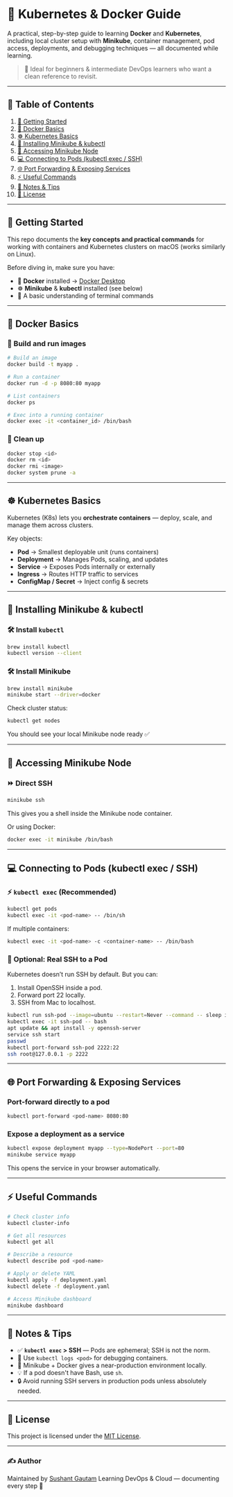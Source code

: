 # 🐳 Kubernetes & Docker Guide

A practical, step-by-step guide to learning **Docker** and **Kubernetes**, including local cluster setup with **Minikube**, container management, pod access, deployments, and debugging techniques — all documented while learning.

> 📌 Ideal for beginners & intermediate DevOps learners who want a clean reference to revisit.

---

## 📂 Table of Contents

1. [🚀 Getting Started](#-getting-started)
2. [🐳 Docker Basics](#-docker-basics)
3. [☸️ Kubernetes Basics](#️-kubernetes-basics)
4. [🧰 Installing Minikube & kubectl](#-installing-minikube--kubectl)
5. [🔐 Accessing Minikube Node](#-accessing-minikube-node)
6. [💻 Connecting to Pods (kubectl exec / SSH)](#-connecting-to-pods-kubectl-exec--ssh)
7. [🌐 Port Forwarding & Exposing Services](#-port-forwarding--exposing-services)
8. [⚡ Useful Commands](#-useful-commands)
9. [🧠 Notes & Tips](#-notes--tips)
10. [📜 License](#-license)

---

## 🚀 Getting Started

This repo documents the **key concepts and practical commands** for working with containers and Kubernetes clusters on macOS (works similarly on Linux).  

Before diving in, make sure you have:

- 🐳 **Docker** installed → [Docker Desktop](https://www.docker.com/products/docker-desktop)
- ☸️ **Minikube** & **kubectl** installed (see below)
- 🧠 A basic understanding of terminal commands

---

## 🐳 Docker Basics

### 🔸 Build and run images

```bash
# Build an image
docker build -t myapp .

# Run a container
docker run -d -p 8080:80 myapp

# List containers
docker ps

# Exec into a running container
docker exec -it <container_id> /bin/bash
````

### 🔸 Clean up

```bash
docker stop <id>
docker rm <id>
docker rmi <image>
docker system prune -a
```

---

## ☸️ Kubernetes Basics

Kubernetes (K8s) lets you **orchestrate containers** — deploy, scale, and manage them across clusters.

Key objects:

* **Pod** → Smallest deployable unit (runs containers)
* **Deployment** → Manages Pods, scaling, and updates
* **Service** → Exposes Pods internally or externally
* **Ingress** → Routes HTTP traffic to services
* **ConfigMap / Secret** → Inject config & secrets

---

## 🧰 Installing Minikube & kubectl

### 🛠 Install `kubectl`

```bash
brew install kubectl
kubectl version --client
```

### 🛠 Install Minikube

```bash
brew install minikube
minikube start --driver=docker
```

Check cluster status:

```bash
kubectl get nodes
```

You should see your local Minikube node ready ✅

---

## 🔐 Accessing Minikube Node

### ⏩ Direct SSH

```bash
minikube ssh
```

This gives you a shell inside the Minikube node container.

Or using Docker:

```bash
docker exec -it minikube /bin/bash
```

---

## 💻 Connecting to Pods (kubectl exec / SSH)

### ⚡ `kubectl exec` (Recommended)

```bash
kubectl get pods
kubectl exec -it <pod-name> -- /bin/sh
```

If multiple containers:

```bash
kubectl exec -it <pod-name> -c <container-name> -- /bin/bash
```

### 🧪 Optional: Real SSH to a Pod

Kubernetes doesn’t run SSH by default. But you can:

1. Install OpenSSH inside a pod.
2. Forward port 22 locally.
3. SSH from Mac to localhost.

```bash
kubectl run ssh-pod --image=ubuntu --restart=Never --command -- sleep infinity
kubectl exec -it ssh-pod -- bash
apt update && apt install -y openssh-server
service ssh start
passwd
kubectl port-forward ssh-pod 2222:22
ssh root@127.0.0.1 -p 2222
```

---

## 🌐 Port Forwarding & Exposing Services

### Port-forward directly to a pod

```bash
kubectl port-forward <pod-name> 8080:80
```

### Expose a deployment as a service

```bash
kubectl expose deployment myapp --type=NodePort --port=80
minikube service myapp
```

This opens the service in your browser automatically.

---

## ⚡ Useful Commands

```bash
# Check cluster info
kubectl cluster-info

# Get all resources
kubectl get all

# Describe a resource
kubectl describe pod <pod-name>

# Apply or delete YAML
kubectl apply -f deployment.yaml
kubectl delete -f deployment.yaml

# Access Minikube dashboard
minikube dashboard
```

---

## 🧠 Notes & Tips

* ✅ **`kubectl exec` > SSH** — Pods are ephemeral; SSH is not the norm.
* 🧰 Use `kubectl logs <pod>` for debugging containers.
* 🌱 Minikube + Docker gives a near-production environment locally.
* 💡 If a pod doesn't have Bash, use `sh`.
* 🔒 Avoid running SSH servers in production pods unless absolutely needed.

---

## 📜 License

This project is licensed under the [MIT License](LICENSE).

---

### ✍️ Author

Maintained by [Sushant Gautam](https://github.com/sushant097)
Learning DevOps & Cloud — documenting every step 🚀

```
